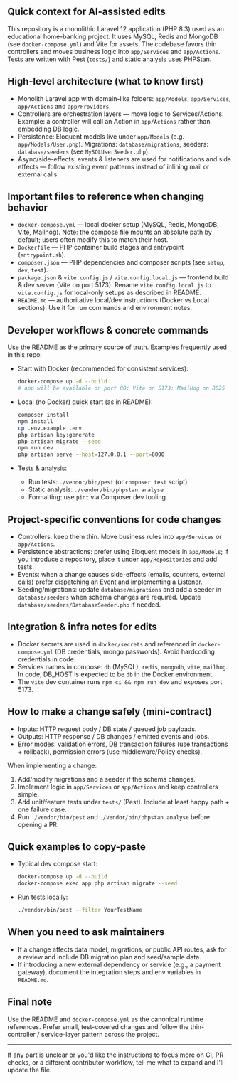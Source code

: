 ## Quick context for AI-assisted edits

This repository is a monolithic Laravel 12 application (PHP 8.3) used as an educational home-banking project. It uses MySQL, Redis and MongoDB (see `docker-compose.yml`) and Vite for assets. The codebase favors thin controllers and moves business logic into `app/Services` and `app/Actions`. Tests are written with Pest (`tests/`) and static analysis uses PHPStan.

## High-level architecture (what to know first)
- Monolith Laravel app with domain-like folders: `app/Models`, `app/Services`, `app/Actions` and `app/Providers`.
- Controllers are orchestration layers — move logic to Services/Actions. Example: a controller will call an Action in `app/Actions` rather than embedding DB logic.
- Persistence: Eloquent models live under `app/Models` (e.g. `app/Models/User.php`). Migrations: `database/migrations`, seeders: `database/seeders` (see `MySQLUserSeeder.php`).
- Async/side-effects: events & listeners are used for notifications and side effects — follow existing event patterns instead of inlining mail or external calls.

## Important files to reference when changing behavior
- `docker-compose.yml` — local docker setup (MySQL, Redis, MongoDB, Vite, Mailhog). Note: the compose file mounts an absolute path by default; users often modify this to match their host.
- `Dockerfile` — PHP container build stages and entrypoint (`entrypoint.sh`).
- `composer.json` — PHP dependencies and composer scripts (see `setup`, `dev`, `test`).
- `package.json` & `vite.config.js` / `vite.config.local.js` — frontend build & dev server (Vite on port 5173). Rename `vite.config.local.js` to `vite.config.js` for local-only setups as described in README.
- `README.md` — authoritative local/dev instructions (Docker vs Local sections). Use it for run commands and environment notes.

## Developer workflows & concrete commands
Use the README as the primary source of truth. Examples frequently used in this repo:

- Start with Docker (recommended for consistent services):
  ```bash
  docker-compose up -d --build
  # app will be available on port 80; Vite on 5173; MailHog on 8025
  ```

- Local (no Docker) quick start (as in README):
  ```bash
  composer install
  npm install
  cp .env.example .env
  php artisan key:generate
  php artisan migrate --seed
  npm run dev
  php artisan serve --host=127.0.0.1 --port=8000
  ```

- Tests & analysis:
  - Run tests: `./vendor/bin/pest` (or `composer test` script)
  - Static analysis: `./vendor/bin/phpstan analyse`
  - Formatting: use `pint` via Composer dev tooling

## Project-specific conventions for code changes
- Controllers: keep them thin. Move business rules into `app/Services` or `app/Actions`.
- Persistence abstractions: prefer using Eloquent models in `app/Models`; if you introduce a repository, place it under `app/Repositories` and add tests.
- Events: when a change causes side-effects (emails, counters, external calls) prefer dispatching an Event and implementing a Listener.
- Seeding/migrations: update `database/migrations` and add a seeder in `database/seeders` when schema changes are required. Update `database/seeders/DatabaseSeeder.php` if needed.

## Integration & infra notes for edits
- Docker secrets are used in `docker/secrets` and referenced in `docker-compose.yml` (DB credentials, mongo passwords). Avoid hardcoding credentials in code.
- Services names in compose: `db` (MySQL), `redis`, `mongodb`, `vite`, `mailhog`. In code, DB_HOST is expected to be `db` in the Docker environment.
- The `vite` dev container runs `npm ci && npm run dev` and exposes port 5173.

## How to make a change safely (mini-contract)
- Inputs: HTTP request body / DB state / queued job payloads.
- Outputs: HTTP response / DB changes / emitted events and jobs.
- Error modes: validation errors, DB transaction failures (use transactions + rollback), permission errors (use middleware/Policy checks).

When implementing a change:
1. Add/modify migrations and a seeder if the schema changes.
2. Implement logic in `app/Services` or `app/Actions` and keep controllers simple.
3. Add unit/feature tests under `tests/` (Pest). Include at least happy path + one failure case.
4. Run `./vendor/bin/pest` and `./vendor/bin/phpstan analyse` before opening a PR.

## Quick examples to copy-paste
- Typical dev compose start:
  ```bash
  docker-compose up -d --build
  docker-compose exec app php artisan migrate --seed
  ```

- Run tests locally:
  ```bash
  ./vendor/bin/pest --filter YourTestName
  ```

## When you need to ask maintainers
- If a change affects data model, migrations, or public API routes, ask for a review and include DB migration plan and seed/sample data.
- If introducing a new external dependency or service (e.g., a payment gateway), document the integration steps and env variables in `README.md`.

## Final note
Use the README and `docker-compose.yml` as the canonical runtime references. Prefer small, test-covered changes and follow the thin-controller / service-layer pattern across the project.

---
If any part is unclear or you'd like the instructions to focus more on CI, PR checks, or a different contributor workflow, tell me what to expand and I'll update the file.
